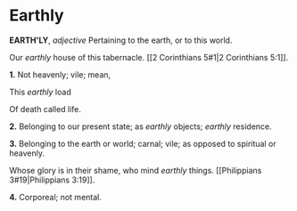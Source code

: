 # Earthly

**EARTH'LY**, _adjective_ Pertaining to the earth, or to this world.

Our _earthly_ house of this tabernacle. [[2 Corinthians 5#1|2 Corinthians 5:1]].

**1.** Not heavenly; vile; mean,

This _earthly_ load

Of death called life.

**2.** Belonging to our present state; as _earthly_ objects; _earthly_ residence.

**3.** Belonging to the earth or world; carnal; vile; as opposed to spiritual or heavenly.

Whose glory is in their shame, who mind _earthly_ things. [[Philippians 3#19|Philippians 3:19]].

**4.** Corporeal; not mental.